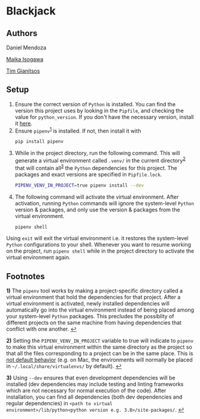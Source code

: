 # Blackjack

## Authors

Daniel Mendoza

[Maika Isogawa](https://github.com/maikaisogawa)

[Tim Gianitsos](https://github.com/timgianitsos)

## Setup

1. Ensure the correct version of `Python` is installed. You can find the version this project uses by looking in the `Pipfile`, and checking the value for `python_version`. If you don't have the necessary version, install it [here](https://www.python.org/downloads/).
1. Ensure `pipenv`<sup id="a1">[1](#f1)</sup> is installed. If not, then install it with
	```bash
	pip install pipenv
	```
1. While in the project directory, run the following command. This will generate a virtual environment called `.venv/` in the current directory<sup id="a2">[2](#f2)</sup> that will contain all<sup id="a3">[3](#f3)</sup> the `Python` dependencies for this project. The packages and exact versions are specified in `Pipfile.lock`.
	```bash
	PIPENV_VENV_IN_PROJECT=true pipenv install --dev
	```
1. The following command will activate the virtual environment. After activation, running `Python` commands will ignore the system-level `Python` version & packages, and only use the version & packages from the virtual environment.
	```bash
	pipenv shell
	```
Using `exit` will exit the virtual environment i.e. it restores the system-level `Python` configurations to your shell. Whenever you want to resume working on the project, run `pipenv shell` while in the project directory to activate the virtual environment again.

## Footnotes

<b id="f1">1)</b> The `pipenv` tool works by making a project-specific directory called a virtual environment that hold the dependencies for that project. After a virtual environment is activated, newly installed dependencies will automatically go into the virtual environment instead of being placed among your system-level `Python` packages. This precludes the possiblity of different projects on the same machine from having dependencies that conflict with one another. [↩](#a1)

<b id="f2">2)</b> Setting the `PIPENV_VENV_IN_PROJECT` variable to true will indicate to `pipenv` to make this virtual environment within the same directory as the project so that all the files corresponding to a project can be in the same place. This is [not default behavior](https://github.com/pypa/pipenv/issues/1382) (e.g. on Mac, the environments will normally be placed in `~/.local/share/virtualenvs/` by default). [↩](#a2)

<b id="f3">3)</b> Using `--dev` ensures that even development dependencies will be installed (dev dependencies may include testing and linting frameworks which are not necessary for normal execution of the code). After installation, you can find all dependencies (both dev dependencies and regular dependencies) in `<path to virtual environment>/lib/python<python version e.g. 3.8>/site-packages/`. [↩](#a3)
